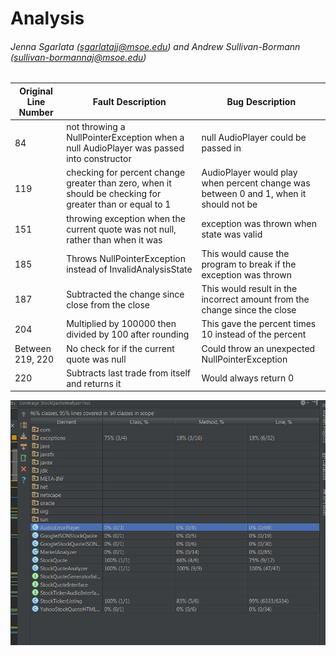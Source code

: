 # Analysis
###### Jenna Sgarlata (sgarlatajj@msoe.edu) and Andrew Sullivan-Bormann (sullivan-bormannaj@msoe.edu)
| Original Line Number | Fault Description | Bug Description |
| -------------------- | ----------------- | --------------- |
| 84 | not throwing a NullPointerException when a null AudioPlayer was passed into constructor | null AudioPlayer could be passed in |
| 119 | checking for percent change greater than zero, when it should be checking for greater than or equal to 1 | AudioPlayer would play when percent change was between 0 and 1, when it should not be |
| 151 | throwing exception when the current quote was not null, rather than when it was | exception was thrown when state was valid |
| 185 | Throws NullPointerException instead of InvalidAnalysisState | This would cause the program to break if the exception was thrown |
| 187 | Subtracted the change since close from the close | This would result in the incorrect amount from the change since the close |
| 204 | Multiplied by 100000 then divided by 100 after rounding | This gave the percent times 10 instead of the percent |
| Between 219, 220 | No check for if the current quote was null | Could throw an unexpected NullPointerException |
| 220 | Subtracts last trade from itself and returns it | Would always return 0 |

![coverage](/lab7.PNG)
